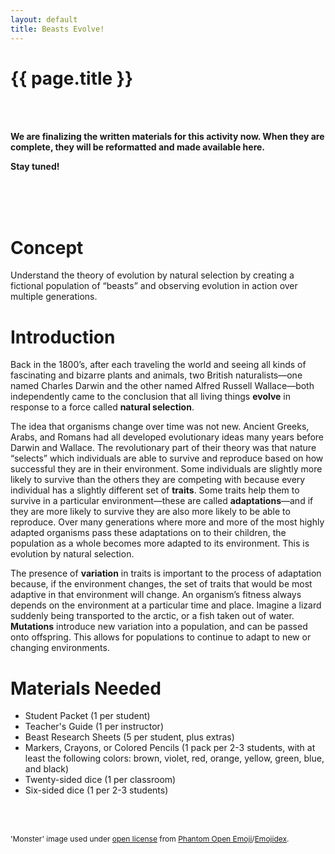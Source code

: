 ```yaml
---
layout: default
title: Beasts Evolve!
---
```


<h1 class="page-title">{{ page.title }}</h1>

<br>

<div class="circular200 fa-pull-left" style="background-image: url(/public/img/monster.jpg); margin: 0rem 2rem 2rem 0rem;"></div>

**We are finalizing the written materials for this activity now. When they are complete, they will be reformatted and made available here.**

**Stay tuned!**

<br><br><br>

# Concept

Understand the theory of evolution by natural selection by creating a fictional population of “beasts” and observing evolution in action over multiple generations.

# Introduction

Back in the 1800’s, after each traveling the world and seeing all kinds of fascinating and bizarre plants and animals, two British naturalists—one named Charles Darwin and the other named Alfred Russell Wallace—both independently came to the conclusion that all living things **evolve** in response to a force called **natural selection**.

The idea that organisms change over time was not new. Ancient Greeks, Arabs, and Romans had all developed evolutionary ideas many years before Darwin and Wallace. The revolutionary part of their theory was that nature “selects” which individuals are able to survive and reproduce based on how successful they are in their environment. Some individuals are slightly more likely to survive than the others they are competing with because every individual has a slightly different set of **traits**. Some traits help them to survive in a particular environment—these are called **adaptations**—and if they are more likely to survive they are also more likely to be able to reproduce. Over many generations where more and more of the most highly adapted organisms pass these adaptations on to their children, the population as a whole becomes more adapted to its environment. This is evolution by natural selection.

The presence of **variation** in traits is important to the process of adaptation because, if the environment changes, the set of traits that would be most adaptive in that environment will change. An organism’s fitness always depends on the environment at a particular time and place. Imagine a lizard suddenly being transported to the arctic, or a fish taken out of water. **Mutations** introduce new variation into a population, and can be passed onto offspring. This allows for populations to continue to adapt to new or changing environments.


# Materials Needed

*   Student Packet (1 per student)
*   Teacher's Guide (1 per instructor)
*   Beast Research Sheets (5 per student, plus extras)
*   Markers, Crayons, or Colored Pencils (1 pack per 2-3 students, with at least the following colors: brown, violet, red, orange, yellow, green, blue, and black)
*   Twenty-sided dice (1 per classroom)
*   Six-sided dice (1 per 2-3 students)

<br><br>

<p style="font-size: 0.75rem;">'Monster' image used under <a href="http://www.emojidex.com/emojidex/emojidex_open_license" target="_blank">open license</a> from <a href="http://github.com/Genshin/PhantomOpenEmoji" target="_blank">Phantom Open Emoji</a>/<a href="http://github.com/emojidex/" target="_blank">Emojidex</a>.</p>
